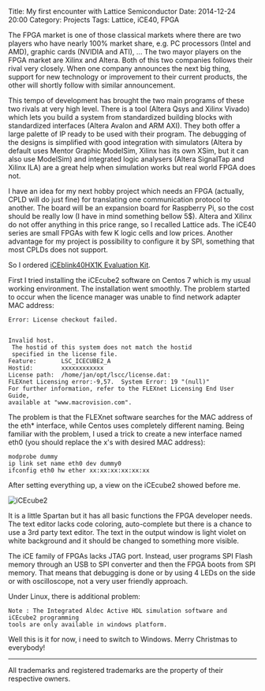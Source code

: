 ﻿Title: My first encounter with Lattice Semiconductor
Date: 2014-12-24 20:00
Category: Projects
Tags: Lattice, iCE40, FPGA

The FPGA market is one of those classical markets where there are two players 
who have nearly 100% market share, e.g. PC processors (Intel and AMD), graphic
cards (NVIDIA and ATI), ... The two mayor players on the FPGA market are Xilinx
and Altera. Both of this two companies follows their rival very closely.
When one company announces the next big thing, support for new technology or
improvement to their current products, the other will shortly follow with
similar announcement.

This tempo of development has brought the two main programs of these two rivals
at very high level. There is a tool (Altera Qsys and Xilinx Vivado) which lets 
you build a system from standardized building blocks with standardized 
interfaces (Altera Avalon and ARM AXI). They both offer a large palette of IP
ready to be used with their program. The debugging of the designs is simplified
with good integration with simulators (Altera by default uses Mentor Graphic 
ModelSim, Xilinx has its own XSim, but it can also use ModelSim) and integrated 
logic analysers (Altera SignalTap and Xilinx ILA) are a great help when 
simulation works but real world FPGA does not.

I have an idea for my next hobby project which needs an FPGA (actually, CPLD will
do just fine) for translating one communication protocol to another. The board
will be an expansion board for Raspberry Pi, so the cost should be really low 
(I have in mind something bellow 5$). Altera and Xilinx do not offer anything in
this price range, so I recalled Lattice ads. The iCE40 series are small FPGAs
with few K logic cells and low prices. Another advantage for my project is 
possibility to configure it by SPI, something that most CPLDs does not support.


So I ordered [iCEblink40HX1K Evaluation Kit](http://www.latticesemi.com/iceblink40-hx1k).


First I tried installing the iCEcube2 software on Centos 7 which is my usual
working environment. The installation went smoothly. The problem started to occur 
when the licence manager was unable to find network adapter MAC address:

	Error: License checkout failed.


	Invalid host.
	 The hostid of this system does not match the hostid
	 specified in the license file.
	Feature:       LSC_ICECUBE2_A
	Hostid:        xxxxxxxxxxxx
	License path:  /home/jan/opt/lscc/license.dat:
	FLEXnet Licensing error:-9,57.  System Error: 19 "(null)"
	For further information, refer to the FLEXnet Licensing End User Guide,
	available at "www.macrovision.com".


The problem is that the FLEXnet software searches for the MAC address of the eth*
interface, while Centos uses completely different naming. Being familiar with the
problem, I used a trick to create a new interface named eth0 (you should replace
the x's with desired MAC address):

	modprobe dummy
	ip link set name eth0 dev dummy0
	ifconfig eth0 hw ether xx:xx:xx:xx:xx:xx


After setting everything up, a view on the iCEcube2 showed before me.

![iCEcube2]({static}/images/icestudio.png)


It is a little Spartan but it has all basic functions the FPGA developer needs. The
text editor lacks code coloring, auto-complete but there is a chance to use a 3rd
party text editor. The text in the output window is light violet on white background
and it should be changed to something more visible.

The iCE family of FPGAs lacks JTAG port. Instead, user programs SPI Flash memory
through an USB to SPI converter and then the FPGA boots from SPI memory. That means
that debugging is done or by using 4 LEDs on the side or with oscilloscope, not a 
very user friendly approach.

Under Linux, there is additional problem:

	Note : The Integrated Aldec Active HDL simulation software and iCEcube2 programming 
	tools are only available in windows platform.


Well this is it for now, i need to switch to Windows. Merry Christmas to everybody!


-------------------------
All trademarks and registered trademarks are the property of their respective owners.

